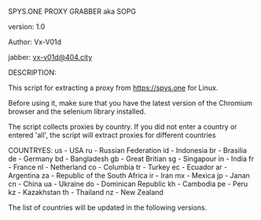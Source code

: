 SPYS.ONE PROXY GRABBER aka SOPG

version: 1.0

Author: Vx-V01d

jabber: vx-v01d@404.city




DESCRIPTION:

This script for extracting a proxy from https://spys.one for Linux.

Before using it, make sure that you have the latest version of the Chromium browser and the selenium library installed.

The script collects proxies by country. If you did not enter a country or entered 'all', the script will extract proxies for different countries

COUNTRYES:
us - USA
ru - Russian Federation
id - Indonesia
br - Brasilia
de - Germany
bd - Bangladesh
gb - Great Britian
sg - Singapour
in - India
fr - France
nl - Netherland
co - Columbia
tr - Turkey
ec - Ecuador
ar - Argentina
za - Republic of the South Africa
ir - Iran
mx - Mexica
jp - Janan
cn - China
ua - Ukraine
do - Dominican Republic
kh - Cambodia
pe - Peru
kz - Kazakhstan
th - Thailand
nz - New Zealand

The list of countries will be updated in the following versions.
